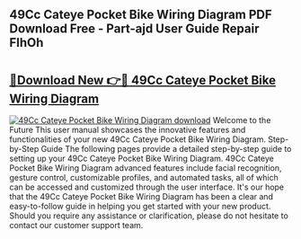 ## 49Cc Cateye Pocket Bike Wiring Diagram PDF Download Free - Part-ajd User Guide Repair FIhOh

# <h2><a href="http://dfkek1.blite.top/?on=49Cc+Cateye+Pocket+Bike+Wiring+Diagram">🔗Download New 👉🔴 49Cc Cateye Pocket Bike Wiring Diagram</a></h2>

[![49Cc Cateye Pocket Bike Wiring Diagram download](https://i.imgur.com/lujVjoI.png)](http://dfkek1.blite.top/?on=49Cc+Cateye+Pocket+Bike+Wiring+Diagram)
Welcome to the Future This user manual showcases the innovative features and functionalities of your new 49Cc Cateye Pocket Bike Wiring Diagram. Step-by-Step Guide The following pages provide a detailed step-by-step guide to setting up your 49Cc Cateye Pocket Bike Wiring Diagram. 49Cc Cateye Pocket Bike Wiring Diagram advanced features include facial recognition, gesture control, customizable profiles, and automated tasks, all of which can be accessed and customized through the user interface. It's our hope that the 49Cc Cateye Pocket Bike Wiring Diagram has been a clear and easy-to-follow guide in helping you get started with your new product. Should you require any assistance or clarification, please do not hesitate to contact our customer support team.
